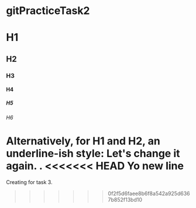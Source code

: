 # gitPracticeTask2

# H1
## H2
### H3
#### H4
##### H5
###### H6

Alternatively, for H1 and H2, an underline-ish style:
Let's change it again.
.
<<<<<<< HEAD
Yo new line
=======
Creating for task 3.
>>>>>>> 0f2f5d6faee8b6f8a542a925d6367b852f13bd10
